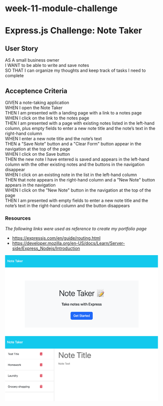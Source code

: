 # week-11-module-challenge

# Express.js Challenge: Note Taker

## User Story
AS A small business owner  
I WANT to be able to write and save notes  
SO THAT I can organize my thoughts and keep track of tasks I need to complete  

## Acceptence Criteria
GIVEN a note-taking application  
WHEN I open the Note Taker  
THEN I am presented with a landing page with a link to a notes page  
WHEN I click on the link to the notes page  
THEN I am presented with a page with existing notes listed in the left-hand column, plus empty fields to enter a new note title and the note’s text in the right-hand column  
WHEN I enter a new note title and the note’s text  
THEN a "Save Note" button and a "Clear Form" button appear in the navigation at the top of the page  
WHEN I click on the Save button  
THEN the new note I have entered is saved and appears in the left-hand column with the other existing notes and the buttons in the navigation disappear  
WHEN I click on an existing note in the list in the left-hand column  
THEN that note appears in the right-hand column and a "New Note" button appears in the navigation  
WHEN I click on the "New Note" button in the navigation at the top of the page  
THEN I am presented with empty fields to enter a new note title and the note’s text in the right-hand column and the button disappears  

### Resources
*The following links were used as reference to create my portfolio page*

- https://expressjs.com/en/guide/routing.html
- https://developer.mozilla.org/en-US/docs/Learn/Server-side/Express_Nodejs/Introduction

![Alt text](image-1.png)
![Alt text](image-3.png)